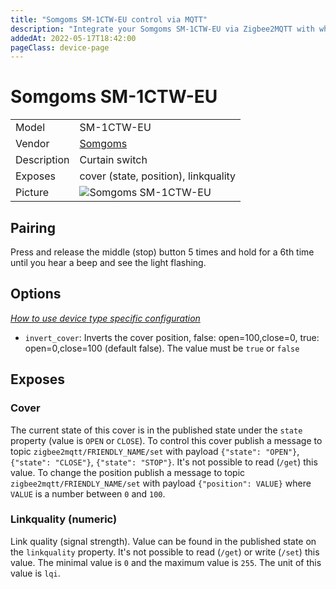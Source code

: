 ```yaml
---
title: "Somgoms SM-1CTW-EU control via MQTT"
description: "Integrate your Somgoms SM-1CTW-EU via Zigbee2MQTT with whatever smart home infrastructure you are using without the vendor's bridge or gateway."
addedAt: 2022-05-17T18:42:00
pageClass: device-page
---
```


<!-- !!!! -->
<!-- ATTENTION: This file is auto-generated through docgen! -->
<!-- You can only edit the "Notes"-Section between the two comment lines "Notes BEGIN" and "Notes END". -->
<!-- Do not use h1 or h2 heading within "## Notes"-Section. -->
<!-- !!!! -->

# Somgoms SM-1CTW-EU

|     |     |
|-----|-----|
| Model | SM-1CTW-EU  |
| Vendor  | [Somgoms](/supported-devices/#v=Somgoms)  |
| Description | Curtain switch |
| Exposes | cover (state, position), linkquality |
| Picture | ![Somgoms SM-1CTW-EU](https://www.zigbee2mqtt.io/images/devices/SM-1CTW-EU.jpg) |


<!-- Notes BEGIN: You can edit here. Add "## Notes" headline if not already present. -->
## Pairing
Press and release the middle (stop) button 5 times and hold for a 6th time until you hear a beep and see the light flashing.
<!-- Notes END: Do not edit below this line -->



## Options
*[How to use device type specific configuration](../guide/configuration/devices-groups.md#specific-device-options)*

* `invert_cover`: Inverts the cover position, false: open=100,close=0, true: open=0,close=100 (default false). The value must be `true` or `false`


## Exposes

### Cover 
The current state of this cover is in the published state under the `state` property (value is `OPEN` or `CLOSE`).
To control this cover publish a message to topic `zigbee2mqtt/FRIENDLY_NAME/set` with payload `{"state": "OPEN"}`, `{"state": "CLOSE"}`, `{"state": "STOP"}`.
It's not possible to read (`/get`) this value.
To change the position publish a message to topic `zigbee2mqtt/FRIENDLY_NAME/set` with payload `{"position": VALUE}` where `VALUE` is a number between `0` and `100`.

### Linkquality (numeric)
Link quality (signal strength).
Value can be found in the published state on the `linkquality` property.
It's not possible to read (`/get`) or write (`/set`) this value.
The minimal value is `0` and the maximum value is `255`.
The unit of this value is `lqi`.

